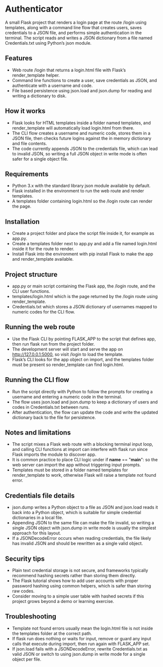 # Authenticator
A small Flask project that renders a login page at the route /login using templates, along with a command line flow that creates users, saves credentials to a JSON file, and performs simple authentication in the terminal. The script reads and writes a JSON dictionary from a file named Credentials.txt using Python’s json module.

## Features
- Web route /login that returns a login.html file with Flask’s render_template helper.
- Command line functions to create a user, save credentials as JSON, and authenticate with a username and code.
- File based persistence using json.load and json.dump for reading and writing a dictionary to disk.

## How it works
- Flask looks for HTML templates inside a folder named templates, and render_template will automatically load login.html from there.
- The CLI flow creates a username and numeric code, stores them in a JSON file, then checks future logins against the in memory dictionary and file contents.
- The code currently appends JSON to the credentials file, which can lead to invalid JSON, so writing a full JSON object in write mode is often safer for a single object file.

## Requirements
- Python 3.x with the standard library json module available by default.
- Flask installed in the environment to run the web route and render templates.
- A templates folder containing login.html so the /login route can render the page.

## Installation
- Create a project folder and place the script file inside it, for example as app.py.
- Create a templates folder next to app.py and add a file named login.html inside it for the route to render.
- Install Flask into the environment with pip install Flask to make the app and render_template available.

## Project structure
- app.py or main script containing the Flask app, the /login route, and the CLI user functions.
- templates/login.html which is the page returned by the /login route using render_template.
- Credentials.txt which stores a JSON dictionary of usernames mapped to numeric codes for the CLI flow.

## Running the web route
- Use the Flask CLI by pointing FLASK_APP to the script that defines app, then run flask run from the project folder.
- The development server will start and serve the app on http://127.0.0.1:5000, so visit /login to load the template.
- Flask’s CLI looks for the app object on import, and the templates folder must be present so render_template can find login.html.

## Running the CLI flow
- Run the script directly with Python to follow the prompts for creating a username and entering a numeric code in the terminal.
- The flow uses json.load and json.dump to keep a dictionary of users and codes in Credentials.txt between runs.
- After authentication, the flow can update the code and write the updated dictionary back to the file for persistence.

## Notes and limitations
- The script mixes a Flask web route with a blocking terminal input loop, and calling CLI functions at import can interfere with flask run since Flask imports the module to discover app.
- It is common practice to place CLI logic under if __name__ == "__main__": so the web server can import the app without triggering input prompts.
- Templates must be stored in a folder named templates for render_template to work, otherwise Flask will raise a template not found error.

## Credentials file details
- json.dump writes a Python object to a file as JSON and json.load reads it back into a Python object, which is suitable for simple credential dictionaries in a local file.
- Appending JSON to the same file can make the file invalid, so writing a single JSON object with json.dump in write mode is usually the simplest approach for this layout.
- If a JSONDecodeError occurs when reading credentials, the file likely has invalid JSON and should be rewritten as a single valid object.

## Security tips
- Plain text credential storage is not secure, and frameworks typically recommend hashing secrets rather than storing them directly.
- The Flask tutorial shows how to add user accounts with proper password hashing using common helpers, which is safer than storing raw codes.
- Consider moving to a simple user table with hashed secrets if this project grows beyond a demo or learning exercise.

## Troubleshooting
- Template not found errors usually mean the login.html file is not inside the templates folder at the correct path.
- If flask run does nothing or waits for input, remove or guard any input calls that execute during import, then run again with FLASK_APP set.
- If json.load fails with a JSONDecodeError, rewrite Credentials.txt as valid JSON or switch to using json.dump in write mode for a single object per file.



